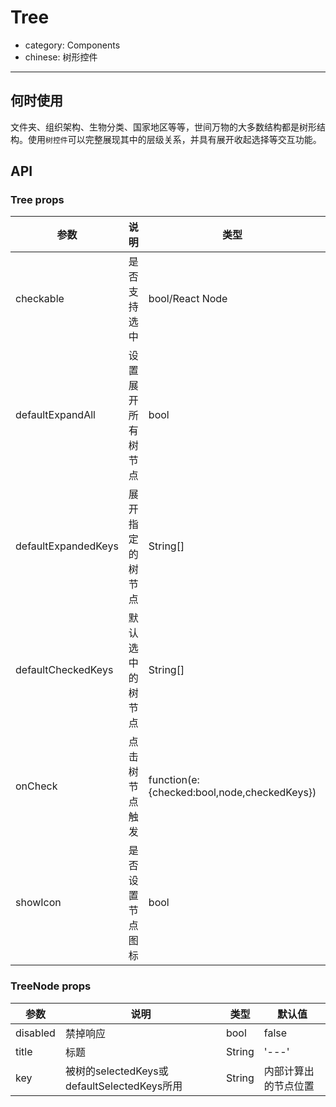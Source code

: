 # Tree

- category: Components
- chinese: 树形控件

---

## 何时使用

文件夹、组织架构、生物分类、国家地区等等，世间万物的大多数结构都是树形结构。使用`树控件`可以完整展现其中的层级关系，并具有展开收起选择等交互功能。

## API

### Tree props

| 参数       | 说明                                      | 类型       | 默认值 |
|-----------|------------------------------------------|------------|--------|
|checkable | 是否支持选中 | bool/React Node     | false    |
|defaultExpandAll | 设置展开所有树节点 | bool | false |
|defaultExpandedKeys | 展开指定的树节点 | String[] | false |
|defaultCheckedKeys | 默认选中的树节点 | String[] | [] |
|onCheck | 点击树节点触发 | function(e:{checked:bool,node,checkedKeys}) | - |
|showIcon | 是否设置节点图标 | bool | true |

### TreeNode props

| 参数       | 说明                                      | 类型       | 默认值 |
|-----------|------------------------------------------|------------|--------|
|disabled | 禁掉响应 | bool | false |
|title | 标题 | String | '---' |
|key | 被树的selectedKeys或defaultSelectedKeys所用 | String | 内部计算出的节点位置 |
